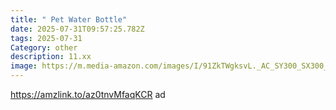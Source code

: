 ```yaml
---
title: " Pet Water Bottle"
date: 2025-07-31T09:57:25.782Z
tags: 2025-07-31
Category: other
description: 11.xx
image: https://m.media-amazon.com/images/I/91ZkTWgksvL._AC_SY300_SX300_QL70_FMwebp_.jpg
---
```

https://amzlink.to/az0tnvMfaqKCR ad